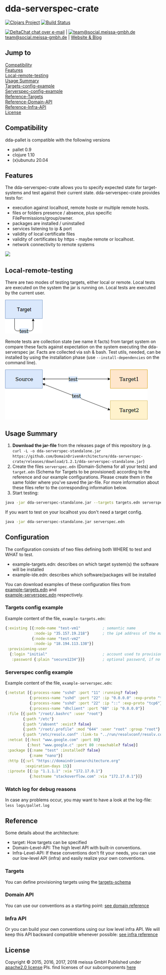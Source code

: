# dda-serverspec-crate

[![Clojars Project](https://img.shields.io/clojars/v/dda/dda-serverspec-crate.svg)](https://clojars.org/dda/dda-serverspec-crate)
[![Build Status](https://travis-ci.org/DomainDrivenArchitecture/dda-serverspec-crate.svg?branch=master)](https://travis-ci.org/DomainDrivenArchitecture/dda-serverspec-crate)

[<img src="https://domaindrivenarchitecture.org/img/delta-chat.svg" width=20 alt="DeltaChat"> chat over e-mail](mailto:buero@meissa-gmbh.de?subject=community-chat) | [<img src="https://meissa-gmbh.de/img/community/Mastodon_Logotype.svg" width=20 alt="team@social.meissa-gmbh.de"> team@social.meissa-gmbh.de](https://social.meissa-gmbh.de/@team) | [Website & Blog](https://domaindrivenarchitecture.org)

## Jump to
[Compatibility](#compatibility)  
[Features](#features)  
[Local-remote-testing](#local-remote-testing)  
[Usage Summary](#usage-summary)  
[Targets-config-example](#targets-config-example)  
[Serverspec-config-example](#serverspec-config-example)  
[Reference-Targets](#targets)  
[Reference-Domain-API](#domain-api)  
[Reference-Infra-API](#infra-api)  
[License](#license)

## Compatibility

dda-pallet is compatible with the following versions
 * pallet 0.9
 * clojure 1.10
 * (x)ubunutu 20.04

## Features

The dda-serverspec-crate allows you to specify expected state for target-systems and test against their current state. dda-serverspec-crate provides tests for:
 * execution against localhost, remote hoste or multiple remote hosts.
 * files or folders presence / absence, plus specific FilePermissions/group/owner.
 * packages are installed / uninstalled
 * services listening to ip & port
 * validity of local certificate files
 * validity of certificates by https - maybe remote or localhost.
 * network connectivity to remote systems

  <a href="https://asciinema.org/a/163372?autoplay=1"><img src="https://asciinema.org/a/163372.png" width="836"/></a>

## Local-remote-testing

There are two modes of testing targets, either local or remote. Local tests are executed on the system the jar is running on. Local tests are executed by the current user.

![ServerSpecLocalWhitebox](./doc/ServerSpecLocalWhitebox.png)

Remote tests are collection state (we name it facts) from target system on compare these facts against expectation on the system executing the dda-serverspec jar.
Facts are collected via ssh & bash. Test utils, needed, can be installed by using the installation phase (use `--install-dependencies` on the command line).

![ServerSpecRemoteWhitebox](./doc/ServerSpecRemoteWhitebox.png)

## Usage Summary

1. **Download the jar-file** from the releases page of this repository (e.g. `curl -L -o dda-serverspec-standalone.jar https://github.com/DomainDrivenArchitecture/dda-serverspec-crate/releases/download/1.2.1/dda-serverspec-standalone.jar`)
2. Create the files `serverspec.edn` (Domain-Schema for all your tests) and `target.edn` (Schema for Targets to be provisioned) according to the reference and our example configurations. Please create them in the same folder where you've saved the jar-file. For more information about these files refer to the corresponding information below.
3. Start testing:
```bash
java -jar dda-serverspec-standalone.jar --targets targets.edn serverspec.edn
```
If you want to test on your localhost you don't need a target config.
```bash
java -jar dda-serverspec-standalone.jar serverspec.edn
```

## Configuration
The configuration consists of two files defining both WHERE to test and WHAT to test.
- example-targets.edn: describes on which target system(s) the software will be installed  
- example-ide.edn: describes which software/packages will be installed  

You can download examples of these configuration files from  
[example-targets.edn](example-targets.edn) and   
[example-serverspec.edn](example-serverspec.edn) respectively.

### Targets config example
Example content of the file, `example-targets.edn`:
```clojure
{:existing [{:node-name "test-vm1"          ; semantic name
             :node-ip "35.157.19.218"}      ; the ip4 address of the machine to be provisioned
            {:node-name "test-vm2"
             :node-ip "18.194.113.138"}]
 :provisioning-user
  {:login "initial"                         ; account used to provision
   :password {:plain "secure1234"}}}        ; optional password, if no ssh key is authorized
```

### Serverspec config example
Example content of the file, `example-serverspec.edn`:
```clojure
{:netstat [{:process-name "sshd" :port "11" :running? false}
           {:process-name "sshd" :port "22" :ip "0.0.0.0" :exp-proto "tcp"}
           {:process-name "sshd" :port "22" :ip "::" :exp-proto "tcp6"}
           {:process-name "dhclient" :port "68" :ip "0.0.0.0"}]
 :file [{:path "/root/.bashrc" :user "root"}
        {:path "/etc"}
        {:path "/absent" :exist? false}
        {:path "/root/.profile" :mod "644" :user "root" :group "root"}
        {:path "/etc/resolv.conf" :link-to "../run/resolvconf/resolv.conf"}]
 :netcat [{:host "www.google.com" :port 80}
          {:host "www.google.c" :port 80 :reachable? false}]
 :package [{:name "test" :installed? false}
           {:name "nano"}]
 :http [{:url "https://domaindrivenarchitecture.org"
         :expiration-days 15}]
 :iproute [{:ip "1.1.1.1" :via "172.17.0.1"}
           {:hostname "stackoverflow.com" :via "172.17.0.1"}]}
```

### Watch log for debug reasons

In case any problems occur, you may want to have a look at the log-file:
`less logs/pallet.log`

## Reference

Some details about the architecture:
* target: How targets can be specified
* Domain-Level-API: The high level API with built-in conventions.
* Infra-Level-API: If these conventions don't fit your needs, you can use our low-level API (infra) and easily realize your own conventions.

### Targets

You can define provisioning targets using the [targets-schema](https://github.com/DomainDrivenArchitecture/dda-pallet-commons/blob/master/doc/existing_spec.md)

### Domain API

You can use our conventions as a starting point:
[see domain reference](doc/reference_domain.md)

### Infra API

Or you can build your own conventions using our low level infra API. We will keep this API backward compatible whenever possible:
[see infra reference](doc/reference_infra.md)

## License

Copyright © 2015, 2016, 2017, 2018 meissa GmbH
Published under [apache2.0 license](LICENSE)
Pls. find licenses of our subcomponents [here](doc/SUBCOMPONENT_LICENSE)

